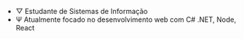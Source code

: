 - ▽ Estudante de Sistemas de Informação
- Ψ Atualmente focado no desenvolvimento web com C# .NET, Node, React


 

 
